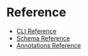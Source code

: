 # Reference

- [CLI Reference](/reference/cli/)
- [Schema Reference](/reference/schema/)
- [Annotations Reference](/reference/annotations/)

